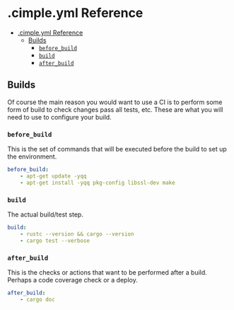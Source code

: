 # .cimple.yml Reference

- [.cimple.yml Reference](#cimple-yml-reference)
    - [Builds](#builds)
        - [`before_build`](#before_build)
        - [`build`](#build)
        - [`after_build`](#after_build)

## Builds

Of course the main reason you would want to use a CI is to perform some form of
build to check changes pass all tests, etc. These are what you will need to use
to configure your build.

### `before_build`

This is the set of commands that will be executed before the build to set up the environment.

```yml
before_build:
    - apt-get update -yqq
    - apt-get install -yqq pkg-config libssl-dev make
```

### `build`

The actual build/test step.

```yml
build:
    - rustc --version && cargo --version
    - cargo test --verbose
```

### `after_build`

This is the checks or actions that want to be performed after a build. Perhaps a
code coverage check or a deploy.

```yml
after_build:
    - cargo doc
```


